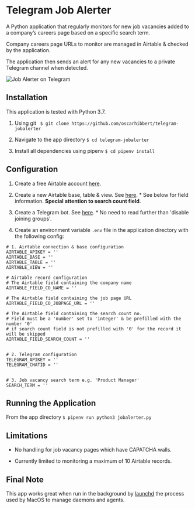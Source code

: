 # Telegram Job Alerter

A Python application that regularly monitors for new job vacancies added to a company’s careers page based on a specific search term. 

Company careers page URLs to monitor are managed in Airtable & checked by the application.

The application then sends an alert for any new vacancies to a private Telegram channel when detected.

![Job Alerter on Telegram](https://images.squarespace-cdn.com/content/v1/5f68900ab0847f6b53d3b288/1604941542581-WOSM3QQ49L89R8TJZO94/ke17ZwdGBToddI8pDm48kNvT88LknE-K9M4pGNO0Iqd7gQa3H78H3Y0txjaiv_0fDoOvxcdMmMKkDsyUqMSsMWxHk725yiiHCCLfrh8O1z5QPOohDIaIeljMHgDF5CVlOqpeNLcJ80NK65_fV7S1USOFn4xF8vTWDNAUBm5ducQhX-V3oVjSmr829Rco4W2Uo49ZdOtO_QXox0_W7i2zEA/job-alerter-app.jpg?format=750w)

## Installation

This application is tested with Python 3.7.

1. Using git ``` $ git clone https://github.com/oscarhibbert/telegram-jobalerter```

2. Navigate to the app directory ```$ cd telegram-jobalerter```

3. Install all dependencies using pipenv ```$ cd pipenv install```


## Configuration

1. Create a free Airtable account [here](https://airtable.com/signup).

2. Create a new Airtable base, table & view. See [here](https://support.airtable.com/hc/en-us/articles/360021518753-Getting-started-starting-with-the-base-ics). * See below for field information. **Special attention to search count field**.

3. Create a Telegram bot. See [here](https://sarafian.github.io/low-code/2020/03/24/create-private-telegram-chatbot.html). * No need to read further than 'disable joining groups'.

4. Create an environment variable ```.env``` file in the application directory with the following config:

```
# 1. Airtable connection & base configuration
AIRTABLE_APIKEY = ''
AIRTABLE_BASE = ''
AIRTABLE_TABLE = ''
AIRTABLE_VIEW = ''

# Airtable record configuration
# The Airtable field containing the company name
AIRTABLE_FIELD_CO_NAME = ''

# The Airtable field containing the job page URL
AIRTABLE_FIELD_CO_JOBPAGE_URL = ''

# The Airtable field containing the search count no.
# Field must be a 'number' set to 'integer' & be prefilled with the number '0'
# if search count field is not prefilled with '0' for the record it will be skipped
AIRTABLE_FIELD_SEARCH_COUNT = ''


# 2. Telegram configuration
TELEGRAM_APIKEY = ''
TELEGRAM_CHATID = ''


# 3. Job vacancy search term e.g. 'Product Manager'
SEARCH_TERM = ''
```


## Running the Application

From the app directory ```$ pipenv run python3 jobalerter.py```


## Limitations

* No handling for job vacancy pages which have CAPATCHA walls.

* Currently limited to monitoring a maximum of 10 Airtable records.


## Final Note

This app works great when run in the background by [launchd](https://www.launchd.info/) the process used by MacOS to manage  daemons and agents.

